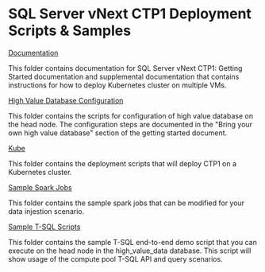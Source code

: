 # SQL Server vNext CTP1 Deployment Scripts & Samples

[Documentation](documentation)

This folder contains documentation for SQL Server vNext CTP1:  Getting Started documentation and supplemental documentation that contains instructions for how to deploy Kubernetes cluster on multiple VMs.


[High Value Database Configuration](high-value-db-configuration)

This folder contains the scripts for configuration of high value database on the head node. The configuration steps are documented in the "Bring your own high value database" section of the getting started document.

[Kube](kube)

This folder contains the deployment scripts that will deploy CTP1 on a Kubernetes cluster.

[Sample Spark Jobs](sample-spark-job)

This folder contains the sample spark jobs that can be modified for your data injestion scenario.

[Sample T-SQL Scripts](sample-tsql)

This folder contains the sample T-SQL end-to-end demo script that you can execute on the head node in the high_value_data database. This script will show usage of the compute pool T-SQL API and query scenarios.
